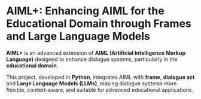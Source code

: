 # AIML+: Enhancing AIML for the Educational Domain through Frames and Large Language Models

**AIML+** is an advanced extension of **AIML (Artificial Intelligence Markup Language)** designed to enhance dialogue systems, particularly in the **educational domain**.

This project, developed in **Python**, integrates AIML with **frame**, **dialogue act** and **Large Language Models (LLMs)**, making dialogue systems more flexible, context-aware, and suitable for advanced educational applications.
